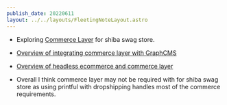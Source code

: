 ```yaml
---
publish_date: 20220611    
layout: ../../layouts/FleetingNoteLayout.astro
---
```

- Exploring  [Commerce Layer](https://docs.commercelayer.io/developers/welcome/onboarding-tutorial) for shiba swag store.


- [Overview of integrating commerce layer with GraphCMS](https://www.youtube.com/watch?v=oPEeX6BaOPI)
	 
 - [Overview of headless  ecommerce and commerce layer](https://www.youtube.com/watch?v=lOsprXNBrRc)

- Overall I think commerce layer may not be required with for shiba swag store as using printful with dropshipping handles most of the commerce requirements.